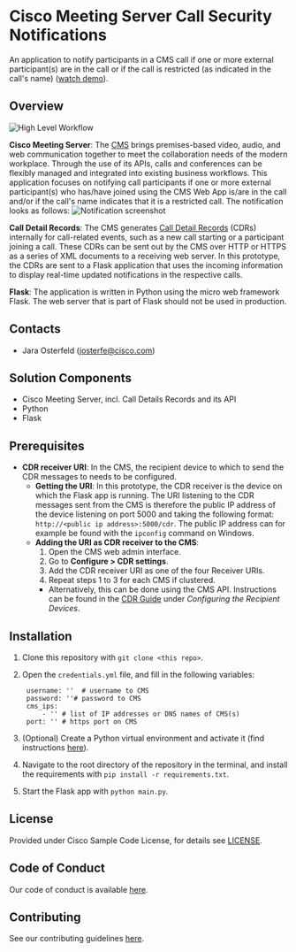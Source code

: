 # Cisco Meeting Server Call Security Notifications

An application to notify participants in a CMS call if one or more external participant(s) are in the call or if the call is restricted (as indicated in the call's name) ([watch demo](https://youtu.be/6tUjXF3ALE0)).


## Overview
 
![High Level Workflow](IMAGES/workflow.png)

**Cisco Meeting Server**: The [CMS](https://developer.cisco.com/cisco-meeting-server/) brings premises-based video, audio, and web communication together to meet the collaboration needs of the modern workplace. Through the use of its APIs, calls and conferences can be flexibly managed and integrated into existing business workflows. This application focuses on notifying call participants if one or more external participant(s) who has/have joined using the CMS Web App is/are in the call and/or if the call's name indicates that it is a restricted call. The notification looks as follows: 
![Notification screenshot](IMAGES/screenshot_notification.png)

**Call Detail Records**: The CMS generates [Call Detail Records](https://www.cisco.com/c/dam/en/us/td/docs/conferencing/ciscoMeetingServer/Reference_Guides/Version-2-9/Cisco-Meeting-Server-CDR-Guide-2-9.pdf) (CDRs) internally for call-related events, such as a new call starting or a participant joining a call. These CDRs can be sent out by the CMS over HTTP or HTTPS as a series of XML documents to a receiving web server. In this prototype, the CDRs are sent to a Flask application that uses the incoming information to display real-time updated notifications in the respective calls. 

**Flask**: The application is written in Python using the micro web framework Flask. The web server that is part of Flask should not be used in production. 



## Contacts
* Jara Osterfeld (josterfe@cisco.com)



## Solution Components
* Cisco Meeting Server, incl. Call Details Records and its API
* Python
* Flask



## Prerequisites
- **CDR receiver URI**: In the CMS, the recipient device to which to send the CDR messages to needs to be configured. 
   - **Getting the URI**: In this prototype, the CDR receiver is the device on which the Flask app is running. The URI listening to the CDR messages sent from the CMS is therefore the public IP address of the device listening on port 5000 and taking the following format: `http://<public ip address>:5000/cdr`. The public IP address can for example be found with the `ipconfig` command on Windows. 
   - **Adding the URI as CDR receiver to the CMS**:
     1. Open the CMS web admin interface.
     2. Go to **Configure > CDR settings**.
     3. Add the CDR receiver URI as one of the four Receiver URIs.
     4. Repeat steps 1 to 3 for each CMS if clustered. 
     - Alternatively, this can be done using the CMS API. Instructions can be found in the [CDR Guide](https://www.cisco.com/c/dam/en/us/td/docs/conferencing/ciscoMeetingServer/Reference_Guides/Version-2-9/Cisco-Meeting-Server-CDR-Guide-2-9.pdf) under *Configuring the Recipient Devices*. 



## Installation

1. Clone this repository with `git clone <this repo>`.

2. Open the `credentials.yml` file, and fill in the following variables: 
        
        username: ''  # username to CMS
        password: ''# password to CMS
        cms_ips:
            - '' # list of IP addresses or DNS names of CMS(s)
        port: '' # https port on CMS

3. (Optional) Create a Python virtual environment and activate it (find instructions [here](https://docs.python.org/3/tutorial/venv.html)).

4. Navigate to the root directory of the repository in the terminal, and install the requirements with `pip install -r requirements.txt`.

5. Start the Flask app with `python main.py`.



## License
Provided under Cisco Sample Code License, for details see [LICENSE](./LICENSE).



## Code of Conduct
Our code of conduct is available [here](./CODE_OF_CONDUCT.md).



## Contributing
See our contributing guidelines [here](./CONTRIBUTING.md).